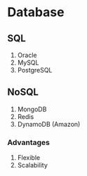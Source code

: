 # Database
## SQL
1. Oracle
2. MySQL
3. PostgreSQL
## NoSQL
1. MongoDB
2. Redis
3. DynamoDB (Amazon)
### Advantages
1. Flexible
2. Scalability
